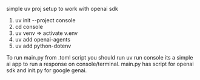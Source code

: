 simple uv proj setup to work with openai sdk
1. uv init --project console
2. cd console
3. uv venv => activate v.env
4. uv add openai-agents 
5. uv add python-dotenv

To run main.py from .toml script you should run uv run console
its a simple ai app to run a response on  console/terminal.
main.py has script for openai sdk and init.py for google genai.


